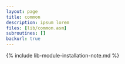 ```yaml
---
layout: page
title: common
description: ipsum lorem
files: [lib/common.asm]
subroutines: []
backurl: true
---
```

<!--more-->

{% include lib-module-installation-note.md %}
